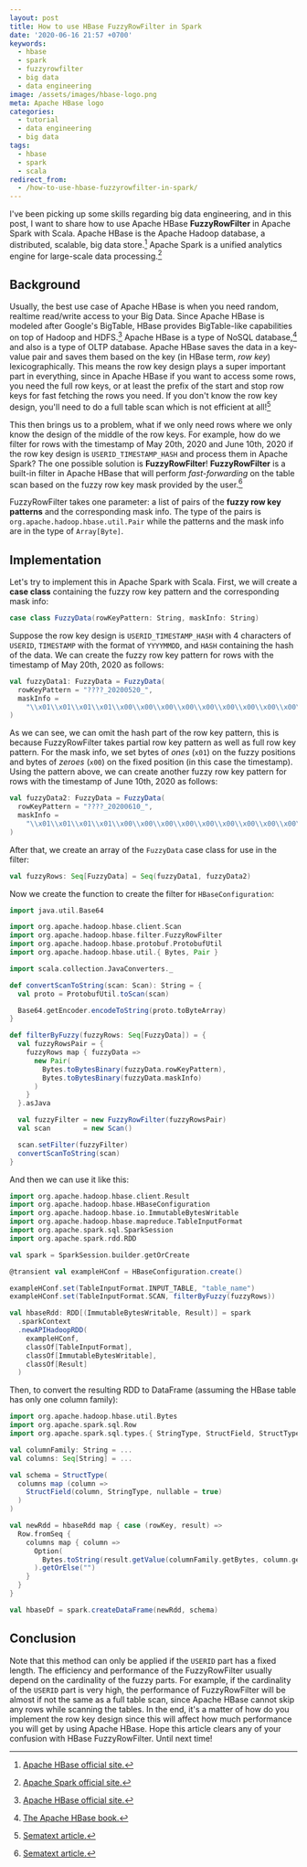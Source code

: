 ```yaml
---
layout: post
title: How to use HBase FuzzyRowFilter in Spark
date: '2020-06-16 21:57 +0700'
keywords:
  - hbase
  - spark
  - fuzzyrowfilter
  - big data
  - data engineering
image: /assets/images/hbase-logo.png
meta: Apache HBase logo
categories:
  - tutorial
  - data engineering
  - big data
tags:
  - hbase
  - spark
  - scala
redirect_from:
  - /how-to-use-hbase-fuzzyrowfilter-in-spark/
---
```

I've been picking up some skills regarding big data engineering, and in this post, I want to share how to use Apache HBase **FuzzyRowFilter** in Apache Spark with Scala.<!--more--> Apache HBase is the Apache Hadoop database, a distributed, scalable, big data store.[^1] Apache Spark is a unified analytics engine for large-scale data processing.[^2]

## Background

Usually, the best use case of Apache HBase is when you need random, realtime read/write access to your Big Data. Since Apache HBase is modeled after Google's BigTable, HBase provides BigTable-like capabilities on top of Hadoop and HDFS.[^1] Apache HBase is a type of NoSQL database,[^3] and also is a type of OLTP database. Apache HBase saves the data in a key-value pair and saves them based on the key (in HBase term, _row key_) lexicographically. This means the row key design plays a super important part in everything, since in Apache HBase if you want to access some rows, you need the full row keys, or at least the prefix of the start and stop row keys for fast fetching the rows you need. If you don't know the row key design, you'll need to do a full table scan which is not efficient at all![^4]

This then brings us to a problem, what if we only need rows where we only know the design of the middle of the row keys. For example, how do we filter for rows with the timestamp of May 20th, 2020 and June 10th, 2020 if the row key design is `USERID_TIMESTAMP_HASH` and process them in Apache Spark? The one possible solution is **FuzzyRowFilter**! **FuzzyRowFilter** is a built-in filter in Apache HBase that will perform _fast-forwarding_ on the table scan based on the fuzzy row key mask provided by the user.[^4]

FuzzyRowFilter takes one parameter: a list of pairs of the **fuzzy row key patterns** and the corresponding mask info. The type of the pairs is `org.apache.hadoop.hbase.util.Pair` while the patterns and the mask info are in the type of `Array[Byte]`.

## Implementation

Let's try to implement this in Apache Spark with Scala. First, we will create a **case class** containing the fuzzy row key pattern and the corresponding mask info:

```scala
case class FuzzyData(rowKeyPattern: String, maskInfo: String)
```

Suppose the row key design is `USERID_TIMESTAMP_HASH` with 4 characters of `USERID`, `TIMESTAMP` with the format of `YYYYMMDD`, and `HASH` containing the hash of the data. We can create the fuzzy row key pattern for rows with the timestamp of May 20th, 2020 as follows:

```scala
val fuzzyData1: FuzzyData = FuzzyData(
  rowKeyPattern = "????_20200520_",
  maskInfo =
    "\\x01\\x01\\x01\\x01\\x00\\x00\\x00\\x00\\x00\\x00\\x00\\x00\\x00\\x00"
)
```

As we can see, we can omit the hash part of the row key pattern, this is because FuzzyRowFilter takes partial row key pattern as well as full row key pattern. For the mask info, we set bytes of _ones_ (`x01`) on the fuzzy positions and bytes of _zeroes_ (`x00`) on the fixed position (in this case the timestamp). Using the pattern above, we can create another fuzzy row key pattern for rows with the timestamp of June 10th, 2020 as follows:

```scala
val fuzzyData2: FuzzyData = FuzzyData(
  rowKeyPattern = "????_20200610_",
  maskInfo =
    "\\x01\\x01\\x01\\x01\\x00\\x00\\x00\\x00\\x00\\x00\\x00\\x00\\x00\\x00"
)
```

After that, we create an array of the `FuzzyData` case class for use in the filter:

```scala
val fuzzyRows: Seq[FuzzyData] = Seq(fuzzyData1, fuzzyData2)
```

Now we create the function to create the filter for `HBaseConfiguration`:

```scala
import java.util.Base64

import org.apache.hadoop.hbase.client.Scan
import org.apache.hadoop.hbase.filter.FuzzyRowFilter
import org.apache.hadoop.hbase.protobuf.ProtobufUtil
import org.apache.hadoop.hbase.util.{ Bytes, Pair }

import scala.collection.JavaConverters._

def convertScanToString(scan: Scan): String = {
  val proto = ProtobufUtil.toScan(scan)

  Base64.getEncoder.encodeToString(proto.toByteArray)
}

def filterByFuzzy(fuzzyRows: Seq[FuzzyData]) = {
  val fuzzyRowsPair = {
    fuzzyRows map { fuzzyData =>
      new Pair(
        Bytes.toBytesBinary(fuzzyData.rowKeyPattern),
        Bytes.toBytesBinary(fuzzyData.maskInfo)
      )
    }
  }.asJava

  val fuzzyFilter = new FuzzyRowFilter(fuzzyRowsPair)
  val scan        = new Scan()

  scan.setFilter(fuzzyFilter)
  convertScanToString(scan)
}
```

And then we can use it like this:

```scala
import org.apache.hadoop.hbase.client.Result
import org.apache.hadoop.hbase.HBaseConfiguration
import org.apache.hadoop.hbase.io.ImmutableBytesWritable
import org.apache.hadoop.hbase.mapreduce.TableInputFormat
import org.apache.spark.sql.SparkSession
import org.apache.spark.rdd.RDD

val spark = SparkSession.builder.getOrCreate

@transient val exampleHConf = HBaseConfiguration.create()

exampleHConf.set(TableInputFormat.INPUT_TABLE, "table_name")
exampleHConf.set(TableInputFormat.SCAN, filterByFuzzy(fuzzyRows))

val hbaseRdd: RDD[(ImmutableBytesWritable, Result)] = spark
  .sparkContext
  .newAPIHadoopRDD(
    exampleHConf,
    classOf[TableInputFormat],
    classOf[ImmutableBytesWritable],
    classOf[Result]
  )
```

Then, to convert the resulting RDD to DataFrame (assuming the HBase table has only one column family):

```scala
import org.apache.hadoop.hbase.util.Bytes
import org.apache.spark.sql.Row
import org.apache.spark.sql.types.{ StringType, StructField, StructType }

val columnFamily: String = ...
val columns: Seq[String] = ...

val schema = StructType(
  columns map (column =>
    StructField(column, StringType, nullable = true)
  )
)

val newRdd = hbaseRdd map { case (rowKey, result) =>
  Row.fromSeq {
    columns map { column =>
      Option(
        Bytes.toString(result.getValue(columnFamily.getBytes, column.getBytes))
      ).getOrElse("")
    }
  }
}

val hbaseDf = spark.createDataFrame(newRdd, schema)
```

## Conclusion

Note that this method can only be applied if the `USERID` part has a fixed length. The efficiency and performance of the FuzzyRowFilter usually depend on the cardinality of the fuzzy parts. For example, if the cardinality of the `USERID` part is very high, the performance of FuzzyRowFilter will be almost if not the same as a full table scan, since Apache HBase cannot skip any rows while scanning the tables. In the end, it's a matter of how do you implement the row key design since this will affect how much performance you will get by using Apache HBase. Hope this article clears any of your confusion with HBase FuzzyRowFilter. Until next time!

[^1]: [Apache HBase official site.](https://hbase.apache.org/)
[^2]: [Apache Spark official site.](https://spark.apache.org/)
[^3]: [The Apache HBase book.](https://hbase.apache.org/book.html#arch.overview)
[^4]: [Sematext article.](https://sematext.com/blog/consider-using-fuzzyrowfilter-when-in-need-for-secondary-indexes-in-hbase/)
